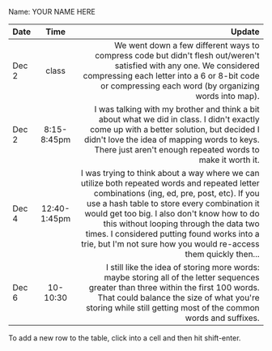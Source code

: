 Name: YOUR NAME HERE

| Date  |     Time     |                                                                                                                                                                                                                                                                                                                                                                                                   Update |
|:------|:------------:|---------------------------------------------------------------------------------------------------------------------------------------------------------------------------------------------------------------------------------------------------------------------------------------------------------------------------------------------------------------------------------------------------------:|
| Dec 2 |    class     |                                                                                                                                                                            We went down a few different ways to compress code but didn't flesh out/weren't satisfied with any one. We considered compressing each letter into a 6 or 8-bit code or compressing each word (by organizing words into map). |
| Dec 2 | 8:15-8:45pm  |                                                                                                                                                     I was talking with my brother and think a bit about what we did in class. I didn't exactly come up with a better solution, but decided I didn't love the idea of mapping words to keys. There just aren't enough repeated words to make it worth it. |
| Dec 4 | 12:40-1:45pm | I was trying to think about a way where we can utilize both repeated words and repeated letter combinations (ing, ed, pre, post, etc). If you use a hash table to store every combination it would get too big. I also don't know how to do this without looping through the data two times. I considered putting found works into a trie, but I'm not sure how you would re-access them quickly then... |
| Dec 6 |   10-10:30   |                                                                                                                                                      I still like the idea of storing more words: maybe storing all of the letter sequences greater than three within the first 100 words. That could balance the size of what you're storing while still getting most of the common words and suffixes. |


To add a new row to the table, click into a cell and then hit shift-enter.
